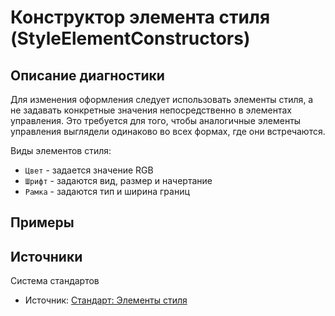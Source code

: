 # Конструктор элемента стиля (StyleElementConstructors)

<!-- Блоки выше заполняются автоматически, не трогать -->
## Описание диагностики
Для изменения оформления следует использовать элементы стиля, а не задавать конкретные значения непосредственно в элементах управления. Это требуется для того, чтобы аналогичные элементы управления выглядели одинаково во всех формах, где они встречаются.

Виды элементов стиля:

* `Цвет` - задается значение RGB
* `Шрифт` - задаются вид, размер и начертание
* `Рамка` - задаются тип и ширина границ

## Примеры
<!-- В данном разделе приводятся примеры, на которые диагностика срабатывает, а также можно привести пример, как можно исправить ситуацию -->

## Источники
Система стандартов 
* Источник: [Стандарт: Элементы стиля](https://its.1c.ru/db/v8std#content:667:hdoc)
